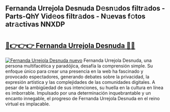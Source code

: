 ## Fernanda Urrejola Desnuda D𝚎sn𝚞dos filtr𝚊dos - Parts-QhY Vid𝚎os filtr𝚊dos - N𝚞evas f𝚘tos atr𝚊ctivas NNXDP

# <h2><a href="http://mb3ymh.tromn.icu/?c=Fernanda+Urrejola+Desnuda">🔗👉👉👉 Fernanda Urrejola Desnuda 🔗🔗</a></h2>

[![Fernanda Urrejola Desnuda nuevo](https://i.imgur.com/pEAQMta.gif)](http://mb3ymh.tromn.icu/?c=Fernanda+Urrejola+Desnuda)
Fernanda Urrejola Desnuda, una persona multifacética y paradójica, desafía la comprensión simple. Su enfoque único para crear una presencia en la web ha fascinado y provocado espectadores, generando debates sobre la privacidad, la expresión artística y las complejidades de las comunidades digitales. A pesar de la ambigüedad de sus intenciones, su huella en la cultura en línea es imborrable. Impulsado por una determinación inquebrantable y un encanto innegable, el progreso de Fernanda Urrejola Desnuda en el reino virtual es implacable.
